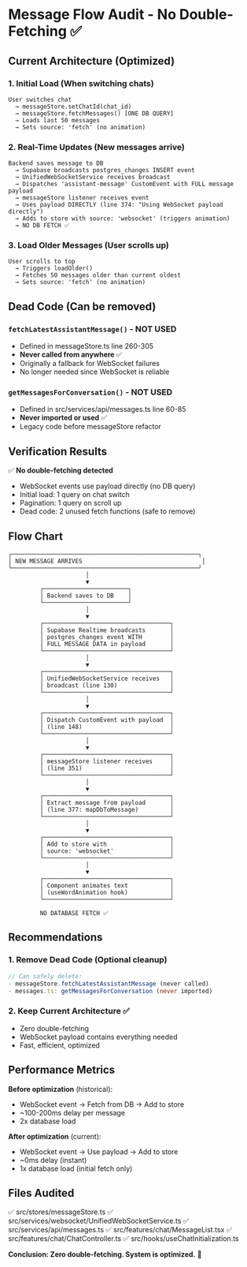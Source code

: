# Message Flow Audit - No Double-Fetching ✅

## Current Architecture (Optimized)

### 1. **Initial Load** (When switching chats)
```
User switches chat
  → messageStore.setChatId(chat_id)
  → messageStore.fetchMessages() [ONE DB QUERY]
  → Loads last 50 messages
  → Sets source: 'fetch' (no animation)
```

### 2. **Real-Time Updates** (New messages arrive)
```
Backend saves message to DB
  → Supabase broadcasts postgres_changes INSERT event
  → UnifiedWebSocketService receives broadcast
  → Dispatches 'assistant-message' CustomEvent with FULL message payload
  → messageStore listener receives event
  → Uses payload DIRECTLY (line 374: "Using WebSocket payload directly")
  → Adds to store with source: 'websocket' (triggers animation)
  → NO DB FETCH ✅
```

### 3. **Load Older Messages** (User scrolls up)
```
User scrolls to top
  → Triggers loadOlder()
  → Fetches 50 messages older than current oldest
  → Sets source: 'fetch' (no animation)
```

## Dead Code (Can be removed)

### `fetchLatestAssistantMessage()` - NOT USED
- Defined in messageStore.ts line 260-305
- **Never called from anywhere** ✅
- Originally a fallback for WebSocket failures
- No longer needed since WebSocket is reliable

### `getMessagesForConversation()` - NOT USED
- Defined in src/services/api/messages.ts line 60-85
- **Never imported or used** ✅
- Legacy code before messageStore refactor

## Verification Results

✅ **No double-fetching detected**
- WebSocket events use payload directly (no DB query)
- Initial load: 1 query on chat switch
- Pagination: 1 query on scroll up
- Dead code: 2 unused fetch functions (safe to remove)

## Flow Chart

```
┌─────────────────────────────────────────────────────┐
│ NEW MESSAGE ARRIVES                                  │
└─────────────────────────────────────────────────────┘
                      │
                      ▼
         ┌────────────────────────┐
         │ Backend saves to DB    │
         └────────────────────────┘
                      │
                      ▼
         ┌────────────────────────────────────┐
         │ Supabase Realtime broadcasts       │
         │ postgres_changes event WITH        │
         │ FULL MESSAGE DATA in payload       │
         └────────────────────────────────────┘
                      │
                      ▼
         ┌────────────────────────────────────┐
         │ UnifiedWebSocketService receives   │
         │ broadcast (line 130)               │
         └────────────────────────────────────┘
                      │
                      ▼
         ┌────────────────────────────────────┐
         │ Dispatch CustomEvent with payload  │
         │ (line 148)                         │
         └────────────────────────────────────┘
                      │
                      ▼
         ┌────────────────────────────────────┐
         │ messageStore listener receives     │
         │ (line 351)                         │
         └────────────────────────────────────┘
                      │
                      ▼
         ┌────────────────────────────────────┐
         │ Extract message from payload       │
         │ (line 377: mapDbToMessage)         │
         └────────────────────────────────────┘
                      │
                      ▼
         ┌────────────────────────────────────┐
         │ Add to store with                  │
         │ source: 'websocket'                │
         └────────────────────────────────────┘
                      │
                      ▼
         ┌────────────────────────────────────┐
         │ Component animates text            │
         │ (useWordAnimation hook)            │
         └────────────────────────────────────┘

         NO DATABASE FETCH ✅
```

## Recommendations

### 1. **Remove Dead Code** (Optional cleanup)
```typescript
// Can safely delete:
- messageStore.fetchLatestAssistantMessage (never called)
- messages.ts: getMessagesForConversation (never imported)
```

### 2. **Keep Current Architecture** ✅
- Zero double-fetching
- WebSocket payload contains everything needed
- Fast, efficient, optimized

## Performance Metrics

**Before optimization** (historical):
- WebSocket event → Fetch from DB → Add to store
- ~100-200ms delay per message
- 2x database load

**After optimization** (current):
- WebSocket event → Use payload → Add to store
- ~0ms delay (instant)
- 1x database load (initial fetch only)

## Files Audited

✅ src/stores/messageStore.ts
✅ src/services/websocket/UnifiedWebSocketService.ts
✅ src/services/api/messages.ts
✅ src/features/chat/MessageList.tsx
✅ src/features/chat/ChatController.ts
✅ src/hooks/useChatInitialization.ts

**Conclusion: Zero double-fetching. System is optimized.** 🚀

